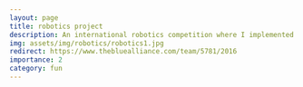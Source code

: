 ```yaml
---
layout: page
title: robotics project
description: An international robotics competition where I implemented the software side using Java, clicking here will redirect you to my teams page.
img: assets/img/robotics/robotics1.jpg
redirect: https://www.thebluealliance.com/team/5781/2016
importance: 2
category: fun
---
```

